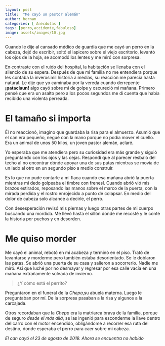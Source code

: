 ```yaml
---
layout: post
title:  "Me cayó un pastor alemán"
author: hernan
categories: [ Anécdotas ]
tags: [perro,accidente,fabuloso]
image: assets/images/10.jpg
---
```


Cuando le dije al cansado médico de guardia que me cayó un perro en la cabeza, dejó de escribir, soltó el lapicero sobre el viejo escritorio, levantó los ojos de la hoja, se acomodó los lentes y me miró con sorpresa. 

En contraste con el ruido del hospital, la habitación se llenaba con el silencio de su espera. Después de que mi familia no me entendiera porque les contaba la inverosimil historia a medias, su reacción me parecía hasta natural. Le dije que yo caminaba por la vereda cuando derrepente **¡pataclaun!** algo cayó sobre mi de golpe y oscureció mi mañana. Primero pensé que era un asalto pero a los pocos segundos me di cuenta que había recibido una violenta perreada. 

# El tamaño si importa

Él no reaccionó, imagino que guardaba la risa para el almuerzo. Asumió que el can era pequeño, negué con la mano porque no podía mover el cuello. Era un animal de unos 50 kilos, un joven pastor alemán, aclaré. 

Yo esperaba que me atendiera pero su curiosidad era más grande y siguió preguntando con los ojos y las cejas. Respondí que al parecer resbaló del techo al no encontrar dónde apoyar una de sus patas mientras se movía de un lado al otro en un segundo piso a medio construir. 

Es lo que no pude contarle a mi flaca cuando esa mañana abrió la puerta mientras mi dedo golpeaba el timbre con frenesí. Cuando abrió vió mis brazos estirados, reposando las manos sobre el marco de la puerta, con la mirada perdida y el rostro enrojecido a punto de colapsar. En medio del dolor de cabeza solo alcance a decirle, el perro. 

Con desesperación revisó mis piernas y luego otras partes de mi cuerpo buscando una mordida. Me llevó hasta el sillón donde me recosté y le conté la historia por puchos y en desorden. 

# Me quiso morder

Me cayó el animal, rebotó en mi acabeza y terminó en el piso. Trató de levantarse y morderme pero también estaba desorientado. Se le doblaron las patas. Se abrió una puerta de su casa y salieron a socorrerlo. Nadie me miró. Así que luché por no desmayar y regresar por esa calle vacía en una mañana extrañamente soleada de invierno. 

> ¿Y cómo está el perrito?

Preguntaron en el funeral de la _Chepa_,su abuela materna. Luego le preguntaban por mí. De la sorpresa pasaban a la risa y algunos a la carcajada. 

Otros recordaban que la _Chepa_  era la matriarca brava de la familia, porque de seguro _desde el más allá_, se las ingenió para esconderme la llave dentro del carro con el motor encendido, obligándome a recorrer esa ruta del destino, donde esperaba el perro para caer sobre mi cabeza. 

*El can cayó el 23 de agosto de 2019. Ahora se encuentra no habido* 
